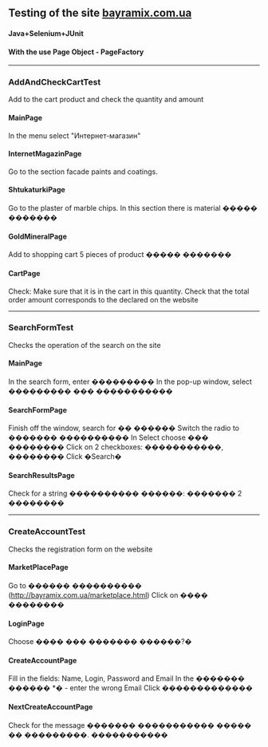## Testing of the site [bayramix.com.ua](http://www.bayramix.com.ua/) 

#### Java+Selenium+JUnit
#### With the use Page Object - PageFactory  

***

### AddAndCheckCartTest
Add to the cart product and check the quantity and amount

#### MainPage
In the menu select "Интернет-магазин"

#### InternetMagazinPage
Go to the section facade paints and coatings.

#### ShtukaturkiPage
Go to the plaster of marble chips. In this section there is material ����� �������

#### GoldMineralPage
Add to shopping cart 5 pieces of product ����� �������

#### CartPage
Check: Make sure that it is in the cart in this quantity.
Check that the total order amount corresponds to the declared on the website  

***

### SearchFormTest
Checks the operation of the search on the site

#### MainPage
In the search form, enter ���������
In the pop-up window, select ��������� ��� �����������

#### SearchFormPage
Finish off the window, search for �� ������
Switch the radio to ������� ����������
In Select choose ��� ��������
Click on 2 checkboxes: �����������, ��������
Click �Search�

#### SearchResultsPage
Check for a string ���������� ������: ������� 2 ��������  

***

### CreateAccountTest
Checks the registration form on the website

#### MarketPlacePage
Go to ������ ���������� (http://bayramix.com.ua/marketplace.html)
Click on ���� ��������

#### LoginPage
Choose ���� ��� ������� ������?�

#### CreateAccountPage
Fill in the fields: Name, Login, Password and Email
In the ������� ������ *� - enter the wrong Email
Click �������������

#### NextCreateAccountPage
Check for the message ������� ����������� ����� �� ���������. �����������

